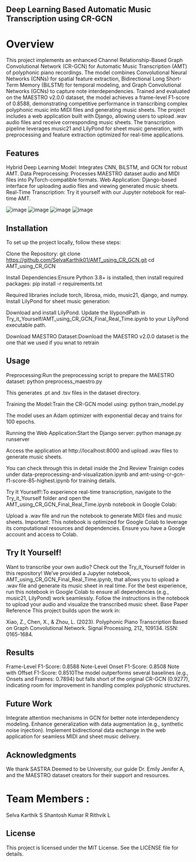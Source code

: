 ## Deep Learning Based Automatic Music Transcription using CR-GCN
# Overview
This project implements an enhanced Channel Relationship-Based Graph Convolutional Network (CR-GCN) for Automatic Music Transcription (AMT) of polyphonic piano recordings. The model combines Convolutional Neural Networks (CNNs) for spatial feature extraction, Bidirectional Long Short-Term Memory (BiLSTM) for temporal modeling, and Graph Convolutional Networks (GCNs) to capture note interdependencies. Trained and evaluated on the MAESTRO v2.0.0 dataset, the model achieves a frame-level F1-score of 0.8588, demonstrating competitive performance in transcribing complex polyphonic music into MIDI files and generating music sheets.
The project includes a web application built with Django, allowing users to upload .wav audio files and receive corresponding music sheets. The transcription pipeline leverages music21 and LilyPond for sheet music generation, with preprocessing and feature extraction optimized for real-time applications.
## Features

Hybrid Deep Learning Model: Integrates CNN, BiLSTM, and GCN for robust AMT.
Data Preprocessing: Processes MAESTRO dataset audio and MIDI files into PyTorch-compatible formats.
Web Application: Django-based interface for uploading audio files and viewing generated music sheets.
Real-Time Transcription: Try it yourself with our Jupyter notebook for real-time AMT.

![image](https://github.com/user-attachments/assets/acea78ac-900c-4903-94f1-92db87e11557)
![image](https://github.com/user-attachments/assets/dc546cfd-4659-45c1-bd9e-5c150a727471)
![image](https://github.com/user-attachments/assets/cc1a7da1-c1b2-4a0d-b934-42b286a98b4f)
![image](https://github.com/user-attachments/assets/a43cbdf2-29ca-4fc9-be1a-8dc87bb6c7a7)




## Installation
To set up the project locally, follow these steps:

Clone the Repository:
git clone https://github.com/SelvaKarthik01/AMT_using_CR_GCN.git
cd AMT_using_CR_GCN


Install Dependencies:Ensure Python 3.8+ is installed, then install required packages:
pip install -r requirements.txt

Required libraries include torch, librosa, mido, music21, django, and numpy. Install LilyPond for sheet music generation:

Download and install LilyPond.
Update the lilypondPath in Try_it_Yourself/AMT_using_CR_GCN_Final_Real_Time.ipynb to your LilyPond executable path.


Download MAESTRO Dataset:Download the MAESTRO v2.0.0 dataset is the one that we used if you wnat to retrain


## Usage

Preprocessing:Run the preprocessing script to prepare the MAESTRO dataset:
python preprocess_maestro.py

This generates .pt and .tsv files in the dataset directory.

Training the Model:Train the CR-GCN model using:
python train_model.py

The model uses an Adam optimizer with exponential decay and trains for 100 epochs.

Running the Web Application:Start the Django server:
python manage.py runserver

Access the application at http://localhost:8000 and upload .wav files to generate music sheets.

You can check through this in detail inside the 2nd Review Trainign codes under data-preprocessing-and-visualization.ipynb and amt-using-cr-gcn-f1-score-85-highest.ipynb for training details.

Try It Yourself!:To experience real-time transcription, navigate to the Try_it_Yourself folder and open the AMT_using_CR_GCN_Final_Real_Time.ipynb notebook in Google Colab:

Upload a .wav file and run the notebook to generate MIDI files and music sheets.
Important: This notebook is optimized for Google Colab to leverage its computational resources and dependencies. Ensure you have a Google account and access to Colab.



## Try It Yourself!
Want to transcribe your own audio? Check out the Try_it_Yourself folder in this repository! We’ve provided a Jupyter notebook, AMT_using_CR_GCN_Final_Real_Time.ipynb, that allows you to upload a .wav file and generate its music sheet in real time. For the best experience, run this notebook in Google Colab to ensure all dependencies (e.g., music21, LilyPond) work seamlessly. Follow the instructions in the notebook to upload your audio and visualize the transcribed music sheet.
Base Paper Reference
This project builds upon the work in:

Xiao, Z., Chen, X., & Zhou, L. (2023). Polyphonic Piano Transcription Based on Graph Convolutional Network. Signal Processing, 212, 109134. ISSN: 0165-1684.

## Results

Frame-Level F1-Score: 0.8588
Note-Level Onset F1-Score: 0.8508
Note with Offset F1-Score: 0.8510The model outperforms several baselines (e.g., Onsets and Frames: 0.7894) but falls short of the original CR-GCN (0.9277), indicating room for improvement in handling complex polyphonic structures.

## Future Work

Integrate attention mechanisms in GCN for better note interdependency modeling.
Enhance generalization with data augmentation (e.g., synthetic noise injection).
Implement bidirectional data exchange in the web application for seamless MIDI and sheet music delivery.

## Acknowledgments
We thank SASTRA Deemed to be University, our guide Dr. Emily Jenifer A, and the MAESTRO dataset creators for their support and resources.
# Team Members :
Selva Karthik S
Shantosh Kumar R
Rithvik L

## License
This project is licensed under the MIT License. See the LICENSE file for details.
